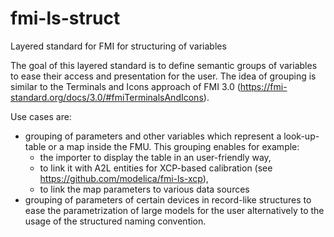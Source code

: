 # fmi-ls-struct
Layered standard for FMI for structuring of variables

The goal of this layered standard is to  define semantic groups of variables to ease their access and presentation for the user. The idea of grouping is similar to the Terminals and Icons approach of FMI 3.0 (https://fmi-standard.org/docs/3.0/#fmiTerminalsAndIcons).

Use cases are:
* grouping of parameters and other variables which represent a look-up-table or a map inside the FMU. This grouping enables for example:
  * the importer to display the table in an user-friendly way,
  * to link it with A2L entities for XCP-based calibration (see https://github.com/modelica/fmi-ls-xcp),
  * to link the map parameters to various data sources
* grouping of parameters of certain devices in record-like structures to ease the parametrization of large models for the user alternatively to the usage of the structured naming convention.
